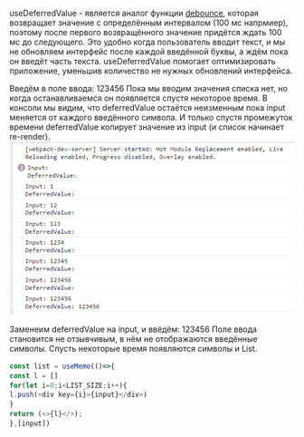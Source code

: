 useDeferredValue - является аналог функции [debounce](https://learn.javascript.ru/task/debounce), которая возвращает значение c определённым интервалом (100 мс напрмиер), поэтому после первого возвращённого значение придётся ждать 100 мс до следующего.
Это удобно когда пользователь вводит текст, и мы не обновляем интерфейс после каждой введённой буквы, а ждём пока он введёт часть текста.
useDeferredValue помогает оптимизировать приложение, уменьшив количество не нужных обновлений интерфейса.

Введём в поле ввода: 123456
Пока мы вводим значения списка нет, но когда останавливаемся он появляется спустя некоторое время.
В консоли мы видим, что deferredValue остаётся неизменным пока input меняется от каждого введённого символа. И только спустя промежуток времени deferredValue копирует значение из input (и список начинает re-render).
![консольный вывод](../../../../assets/useDeferredValue/deferredValue.PNG "консольный вывод")

Заменеим deferredValue на input, и ввёдём: 123456
Поле ввода становится не отзывчивым, в нём не отображаются введённые символы. Спусть некоторые время появляются символы и List.
```typescript jsx
const list = useMemo(()=>{
const l = []
for(let i=0;i<LIST_SIZE;i++){
l.push(<div key={i}>{input}</div>)
}
return (<>{l}</>);
},[input])
```
